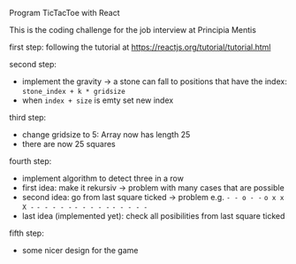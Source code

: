 Program TicTacToe with React

This is the coding challenge for the job interview at Principia Mentis

first step: following the tutorial at https://reactjs.org/tutorial/tutorial.html

second step: 
- implement the gravity -> a stone can fall to positions that have the index: `stone_index + k * gridsize`
- when `index + size` is emty set new index 

third step:
- change gridsize to 5: Array now has length 25
- there are now 25 squares

fourth step:
- implement algorithm to detect three in a row
- first idea: make it rekursiv -> problem with many cases that are possible
- second idea: go from last square ticked -> problem e.g.   `- - o - -`
                                                            `o x x X -`
                                                            `- - - - -`
                                                            `- - - - -`
                                                            `- - - - -`
- last idea (implemented yet): check all posibilities from last square ticked

fifth step:
- some nicer design for the game

